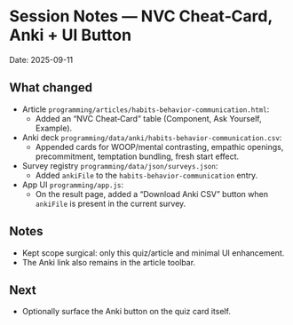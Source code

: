 # Session Notes — NVC Cheat‑Card, Anki + UI Button

Date: 2025-09-11

## What changed
- Article `programming/articles/habits-behavior-communication.html`:
  - Added an “NVC Cheat‑Card” table (Component, Ask Yourself, Example).
- Anki deck `programming/data/anki/habits-behavior-communication.csv`:
  - Appended cards for WOOP/mental contrasting, empathic openings, precommitment, temptation bundling, fresh start effect.
- Survey registry `programming/data/json/surveys.json`:
  - Added `ankiFile` to the `habits-behavior-communication` entry.
- App UI `programming/app.js`:
  - On the result page, added a “Download Anki CSV” button when `ankiFile` is present in the current survey.

## Notes
- Kept scope surgical: only this quiz/article and minimal UI enhancement.
- The Anki link also remains in the article toolbar.

## Next
- Optionally surface the Anki button on the quiz card itself.

